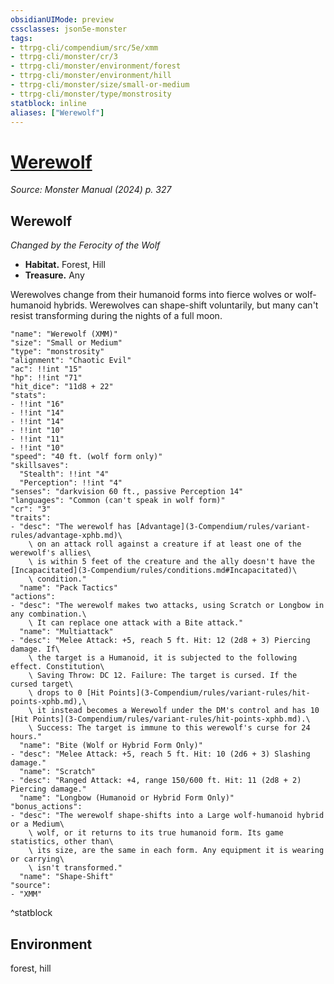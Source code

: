 ```yaml
---
obsidianUIMode: preview
cssclasses: json5e-monster
tags:
- ttrpg-cli/compendium/src/5e/xmm
- ttrpg-cli/monster/cr/3
- ttrpg-cli/monster/environment/forest
- ttrpg-cli/monster/environment/hill
- ttrpg-cli/monster/size/small-or-medium
- ttrpg-cli/monster/type/monstrosity
statblock: inline
aliases: ["Werewolf"]
---
```

# [Werewolf](3-Compendium\bestiary\monstrosity/werewolf-xmm.md)
*Source: Monster Manual (2024) p. 327*  

## Werewolf

*Changed by the Ferocity of the Wolf*

- **Habitat.** Forest, Hill  
- **Treasure.** Any  

Werewolves change from their humanoid forms into fierce wolves or wolf-humanoid hybrids. Werewolves can shape-shift voluntarily, but many can't resist transforming during the nights of a full moon.

```statblock
"name": "Werewolf (XMM)"
"size": "Small or Medium"
"type": "monstrosity"
"alignment": "Chaotic Evil"
"ac": !!int "15"
"hp": !!int "71"
"hit_dice": "11d8 + 22"
"stats":
- !!int "16"
- !!int "14"
- !!int "14"
- !!int "10"
- !!int "11"
- !!int "10"
"speed": "40 ft. (wolf form only)"
"skillsaves":
  "Stealth": !!int "4"
  "Perception": !!int "4"
"senses": "darkvision 60 ft., passive Perception 14"
"languages": "Common (can't speak in wolf form)"
"cr": "3"
"traits":
- "desc": "The werewolf has [Advantage](3-Compendium/rules/variant-rules/advantage-xphb.md)\
    \ on an attack roll against a creature if at least one of the werewolf's allies\
    \ is within 5 feet of the creature and the ally doesn't have the [Incapacitated](3-Compendium/rules/conditions.md#Incapacitated)\
    \ condition."
  "name": "Pack Tactics"
"actions":
- "desc": "The werewolf makes two attacks, using Scratch or Longbow in any combination.\
    \ It can replace one attack with a Bite attack."
  "name": "Multiattack"
- "desc": "Melee Attack: +5, reach 5 ft. Hit: 12 (2d8 + 3) Piercing damage. If\
    \ the target is a Humanoid, it is subjected to the following effect. Constitution\
    \ Saving Throw: DC 12. Failure: The target is cursed. If the cursed target\
    \ drops to 0 [Hit Points](3-Compendium/rules/variant-rules/hit-points-xphb.md),\
    \ it instead becomes a Werewolf under the DM's control and has 10 [Hit Points](3-Compendium/rules/variant-rules/hit-points-xphb.md).\
    \ Success: The target is immune to this werewolf's curse for 24 hours."
  "name": "Bite (Wolf or Hybrid Form Only)"
- "desc": "Melee Attack: +5, reach 5 ft. Hit: 10 (2d6 + 3) Slashing damage."
  "name": "Scratch"
- "desc": "Ranged Attack: +4, range 150/600 ft. Hit: 11 (2d8 + 2) Piercing damage."
  "name": "Longbow (Humanoid or Hybrid Form Only)"
"bonus_actions":
- "desc": "The werewolf shape-shifts into a Large wolf-humanoid hybrid or a Medium\
    \ wolf, or it returns to its true humanoid form. Its game statistics, other than\
    \ its size, are the same in each form. Any equipment it is wearing or carrying\
    \ isn't transformed."
  "name": "Shape-Shift"
"source":
- "XMM"
```
^statblock

## Environment

forest, hill